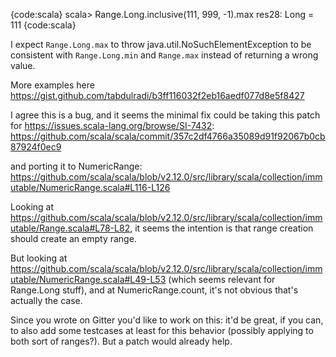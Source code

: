 {code:scala}
scala> Range.Long.inclusive(111, 999, -1).max
res28: Long = 111
{code:scala}

I expect `Range.Long.max` to throw java.util.NoSuchElementException to be consistent with `Range.Long.min` and `Range.max` instead of returning a wrong value.

More examples here https://gist.github.com/tabdulradi/b3ff116032f2eb16aedf077d8e5f8427

I agree this is a bug, and it seems the minimal fix could be taking this patch for https://issues.scala-lang.org/browse/SI-7432:
https://github.com/scala/scala/commit/357c2df4766a35089d91f92067b0cb87924f0ec9

and porting it to NumericRange:
https://github.com/scala/scala/blob/v2.12.0/src/library/scala/collection/immutable/NumericRange.scala#L116-L126

Looking at https://github.com/scala/scala/blob/v2.12.0/src/library/scala/collection/immutable/Range.scala#L78-L82, it seems the intention is that range creation should create an empty range.

But looking at https://github.com/scala/scala/blob/v2.12.0/src/library/scala/collection/immutable/NumericRange.scala#L49-L53 (which seems relevant for Range.Long stuff), and at NumericRange.count, it's not obvious that's actually the case.

Since you wrote on Gitter you'd like to work on this: it'd be great, if you can, to also add some testcases at least for this behavior (possibly applying to both sort of ranges?). But a patch would already help.
